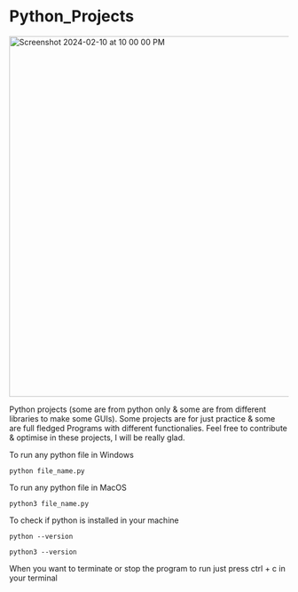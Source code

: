 
# Python_Projects
<img width="650" alt="Screenshot 2024-02-10 at 10 00 00 PM" src="https://github.com/AnkurKonan/Python_Projects/assets/112815485/df54db23-df5e-48b1-ab18-01835b2d5de6">

Python projects (some are from python only &amp; some are from different libraries to make some GUIs).
Some projects are for just practice & some are full fledged Programs with different functionalies.
Feel free to contribute & optimise in these projects, I will be really glad.

To run any python file in Windows
```
python file_name.py
```
To run any python file in MacOS

```
python3 file_name.py
```
To check if python is installed in your machine
```
python --version
```
```
python3 --version
```

When you want to terminate or stop the program to run just press ctrl + c in your terminal 

